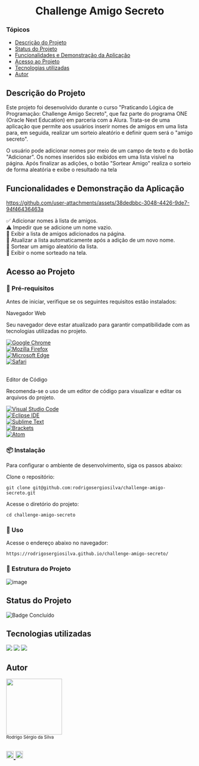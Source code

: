 <h1 align="center"> Challenge Amigo Secreto </h1>

<h3> Tópicos </h3>

* [Descrição do Projeto](#descrição-do-projeto)
* [Status do Projeto](#status-do-projeto)
* [Funcionalidades e Demonstração da Aplicação](#funcionalidades-e-demonstração-da-aplicação)
* [Acesso ao Projeto](#acesso-ao-projeto)
* [Tecnologias utilizadas](#tecnologias-utilizadas)
* [Autor](#autor)

<h2 id="descrição-do-projeto">Descrição do Projeto</h2>

Este projeto foi desenvolvido durante o curso "Praticando Lógica de Programação: Challenge Amigo Secreto", que faz parte do programa ONE (Oracle Next Education) em parceria com a Alura. Trata-se de uma aplicação que permite aos usuários inserir nomes de amigos em uma lista para, em seguida, realizar um sorteio aleatório e definir quem será o "amigo secreto". <br>

O usuário pode adicionar nomes por meio de um campo de texto e do botão "Adicionar". Os nomes inseridos são exibidos em uma lista visível na página. Após finalizar as adições, o botão "Sortear Amigo" realiza o sorteio de forma aleatória e exibe o resultado na tela <br>

<h2 id="funcionalidades-e-demonstração-da-aplicação">Funcionalidades e Demonstração da Aplicação</h2>

https://github.com/user-attachments/assets/38dedbbc-3048-4426-9de7-94f46436463a

✅ Adicionar nomes à lista de amigos. <br>
⚠️ Impedir que se adicione um nome vazio. <br>
📜 Exibir a lista de amigos adicionados na página. <br>
🔄 Atualizar a lista automaticamente após a adição de um novo nome. <br>
🎲 Sortear um amigo aleatório da lista. <br>
🎉 Exibir o nome sorteado na tela. <br>


<h2 id="acesso-ao-projeto">Acesso ao Projeto</h2>

<h3> 🔧 Pré-requisitos </h3> 

Antes de iniciar, verifique se os seguintes requisitos estão instalados:

Navegador Web

Seu navegador deve estar atualizado para garantir compatibilidade com as tecnologias utilizadas no projeto. <br>

<a href="https://www.google.com/chrome/" target="_blank">
  <img src="https://img.shields.io/badge/Google_Chrome-4285F4?style=flat&logo=google-chrome&logoColor=white" alt="Google Chrome">
</a><br>

<a href="https://www.mozilla.org/firefox/" target="_blank">
  <img src="https://img.shields.io/badge/Mozilla_Firefox-FF7139?style=flat&logo=firefox-browser&logoColor=white" alt="Mozilla Firefox">
</a><br>

<a href="https://www.microsoft.com/edge" target="_blank">
  <img src="https://img.shields.io/badge/Microsoft_Edge-0078D7?style=flat&logo=microsoft-edge&logoColor=white" alt="Microsoft Edge">
</a><br>

<a href="https://www.apple.com/safari/" target="_blank">
  <img src="https://img.shields.io/badge/Safari-000000?style=flat&logo=safari&logoColor=white" alt="Safari">
</a> <br> <br>

Editor de Código <br>

Recomenda-se o uso de um editor de código para visualizar e editar os arquivos do projeto.

<a href="https://code.visualstudio.com/" target="_blank">
  <img src="https://img.shields.io/badge/Visual_Studio_Code-007ACC?style=flat&logo=visual-studio-code&logoColor=white" alt="Visual Studio Code">
</a><br>

<a href="https://www.eclipse.org/" target="_blank">
  <img src="https://img.shields.io/badge/Eclipse-2C2255?style=flat&logo=eclipse-ide&logoColor=white" alt="Eclipse IDE">
</a> <br>

<a href="https://www.sublimetext.com/" target="_blank">
  <img src="https://img.shields.io/badge/Sublime_Text-FF9800?style=flat&logo=sublime-text&logoColor=white" alt="Sublime Text">
</a><br>

<a href="http://brackets.io/" target="_blank">
  <img src="https://img.shields.io/badge/Brackets-007ACC?style=flat&logo=brackets&logoColor=white" alt="Brackets">
</a><br>

<a href="https://atom.io/" target="_blank">
  <img src="https://img.shields.io/badge/Atom-66595C?style=flat&logo=atom&logoColor=white" alt="Atom">
</a> <br> 

<h3> 📦 Instalação </h3>

Para configurar o ambiente de desenvolvimento, siga os passos abaixo:

Clone o repositório: 

`git clone git@github.com:rodrigosergiosilva/challenge-amigo-secreto.git`

Acesse o diretório do projeto:

`cd challenge-amigo-secreto`

<h3> 🚀 Uso </h3>

Acesse o endereço abaixo no navegador:

`https://rodrigosergiosilva.github.io/challenge-amigo-secreto/`

<h3> 📁 Estrutura do Projeto </h3>

![image](https://github.com/user-attachments/assets/98be7bc1-72a7-463a-8e6a-2bd39bbff22a)

<h2 id="status-do-projeto">Status do Projeto</h2>

![Badge Concluído](http://img.shields.io/static/v1?label=STATUS&message=CONCLUÍDO&color=GREEN&style=for-the-badge)

<h2 id="tecnologias-utilizadas"> Tecnologias utilizadas </h2>

<div>
  <img src="https://img.shields.io/badge/HTML-23910?&style=for-the-badge&logo=html5&logoColor=white">
  <img src="https://img.shields.io/badge/CSS-239120?&style=for-the-badge&logo=css3&logoColor=white">
  <img src="https://img.shields.io/badge/JavaScript-F7DF1E?&style=for-the-badge&logo=javascript&logoColor=black">  
</div>

<h2 id="autor"> Autor </h2>

<img src="https://github.com/rodrigosergiosilva.png" width="150" height="150"> <br> <sub>Rodrigo Sérgio da Silva</sub>

<h2>
  <a href="https://www.linkedin.com/in/seu-perfil](https://www.linkedin.com/in/rodrigo-sergio-silva-bb97532a/" target="_blank">
    <img src="https://img.shields.io/badge/LinkedIn-0077B5?style=flat&logo=linkedin&logoColor=white" alt="LinkedIn Badge" height="20">
  </a>
    <a href="https://github.com/rodrigosergiosilva" target="_blank">
    <img src="https://img.shields.io/badge/GitHub-181717?style=flat&logo=github&logoColor=white" alt="GitHub Badge" height="20">
  </a>
</h2>
